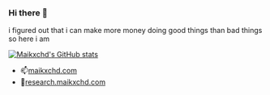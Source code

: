 ### Hi there 👋
i figured out that i can make more money doing good things than bad things
so here i am

[![Maikxchd's GitHub stats](https://github-readme-stats.vercel.app/api?username=maikxchd)](https://github.com/anuraghazra/github-readme-stats)

- 📫[maikxchd.com](https://www.maikxchd.com)
- 🔭[research.maikxchd.com](https://research.maikxchd.com)
